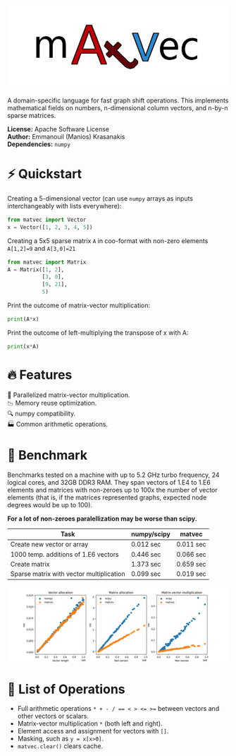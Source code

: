 ![matvec](logo.png)

A domain-specific language for fast graph shift operations.
This implements mathematical fields on numbers,
n-dimensional column vectors, and n-by-n sparse matrices.

**License:** Apache Software License
<br>**Author:** Emmanouil (Manios) Krasanakis
<br>**Dependencies:** `numpy`

# :zap: Quickstart
Creating a 5-dimensional vector (can use `numpy` arrays 
as inputs interchangeably with lists everywhere):
```python
from matvec import Vector
x = Vector([1, 2, 3, 4, 5])
```

Creating a 5x5 sparse matrix `A` in coo-format 
with non-zero elements `A[1,2]=9` and `A[3,0]=21`
```python
from matvec import Matrix
A = Matrix([1, 2],
           [3, 0],
           [9, 21],
           5)
```

Print the outcome of matrix-vector multiplication:
```python
print(A*x)
```

Print the outcome of left-multiplying the transpose of x
with A:
```python
print(x*A)
```

# :fire: Features
:rocket: Parallelized matrix-vector multiplication.<br>
:chart_with_downwards_trend: Memory reuse optimization.<br>
:mag: numpy compatibility.<br>
:factory: Common arithmetic operations.<br>

# :volcano: Benchmark
Benchmarks tested on a machine with up to 5.2 GHz turbo frequency,
24 logical cores, and 32GB DDR3 RAM. They span vectors of 1.E4 to
1.E6 elements and matrices with non-zeroes up to 100x the number of
vector elements (that is, if the matrices represented graphs, 
expected node degrees would be up to 100).

**For a lot of non-zeroes paralellization may be worse than scipy.**


| Task                                     | numpy/scipy | matvec    |
|------------------------------------------|-------------|-----------|
| Create new vector or array               | 0.012 sec   | 0.011 sec |
| 1000 temp. additions of 1.E6 vectors     | 0.446 sec   | 0.066 sec |
| Create matrix                            | 1.373 sec   | 0.659 sec |
| Sparse matrix with vector multiplication | 0.099 sec   | 0.019 sec |

![benchmarks](benchmarks/benchmarks.png)


# :memo: List of Operations
* Full arithmetic operations `* + - / == < > <= >=` between
vectors and other vectors or scalars.
* Matrix-vector multiplication `*` (both left and right).
* Element access and assignment for vectors with `[]`.
* Masking, such as `y = x[x>0]`.
* `matvec.clear()` clears cache.